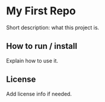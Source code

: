 # My First Repo

Short description: what this project is.

## How to run / install
Explain how to use it.

## License
Add license info if needed.
